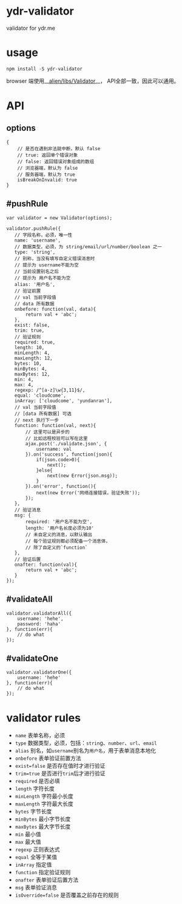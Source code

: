 # ydr-validator
validator for ydr.me


# usage
```
npm install -S ydr-validator
```
browser 端使用__[alien/libs/Validator](https://github.com/cloudcome/alien/blob/master/src/libs/Validator.js)__，
API全部一致，因此可以通用。


# API

## options
```
{
    // 是否在遇到非法就中断，默认 false
    // true: 返回单个错误对象
    // false: 返回错误对象组成的数组
    // 浏览器端，默认为 false
    // 服务器端，默认为 true
    isBreakOnInvalid: true
}
```

## #pushRule
```
var validator = new Validator(options);

validator.pushRule({
   // 字段名称，必须，唯一性
   name: 'username',
   // 数据类型，必须，为 string/email/url/number/boolean 之一
   type: 'string',
   // 别称，当没有填写自定义错误消息时
   // 提示为 username不能为空
   // 当前设置别名之后
   // 提示为 用户名不能为空
   alias: '用户名',
   // 验证前置
   // val 当前字段值
   // data 所有数据
   onbefore: function(val, data){
       return val + 'abc';
   },
   exist: false,
   trim: true,
   // 验证规则
   required: true,
   length: 10,
   minLength: 4,
   maxLength: 12,
   bytes: 10,
   minBytes: 4,
   maxBytes: 12,
   min: 4,
   max: 4,
   regexp: /^[a-z]\w{3,11}$/,
   equal: 'cloudcome',
   inArray: ['cloudcome', 'yundanran'],
   // val 当前字段值
   // [data 所有数据] 可选
   // next 执行下一步
   function: function(val, next){
       // 这里可以是异步的
       // 比如远程校验可以写在这里
       ajax.post('./validate.json', {
           username: val
       }).on('success', function(json){
           if(json.code>0){
               next();
           }else{
               next(new Error(json.msg));
           }
       }).on('error', function(){
           next(new Error('网络连接错误，验证失败'));
       });
   },
   // 验证消息
   msg: {
       required: '用户名不能为空',
       length: '用户名长度必须为10'
       // 未自定义的消息，以默认输出
       // 每个验证规则都必须配备一个消息体，
       // 除了自定义的`function`
   },
   // 验证后置
   onafter: function(val){
       return val + 'abc';
   }
});
```


## #validateAll
```
validator.validatorAll({
	username: 'hehe',
	password: 'haha'
}, function(err){
	// do what
});
```


## #validateOne
```
validator.validatorOne({
	username: 'hehe'
}, function(err){
	// do what
});
```


# validator rules
- `name` 表单名称，必须
- `type` 数据类型，必须，包括：`strin`g、`number`、`url`、`email`
- `alias` 别名，如`username`别名为`用户名`，用于表单消息本地化
- `onbefore` 表单验证前置方法
- `exist=false` 是否存在值时才进行验证
- `trim=true` 是否进行`trim`后才进行验证
- `required` 是否必填
- `length` 字符长度
- `minLength` 字符最小长度
- `maxLength` 字符最大长度
- `bytes` 字节长度
- `minBytes` 最小字节长度
- `maxBytes` 最大字节长度
- `min` 最小值
- `max` 最大值
- `regexp` 正则表达式
- `equal` 全等于某值
- `inArray` 指定值
- `function` 指定验证规则
- `onafter` 表单验证后置方法
- `msg` 表单验证消息
- `isOverride=false` 是否覆盖之前存在的规则